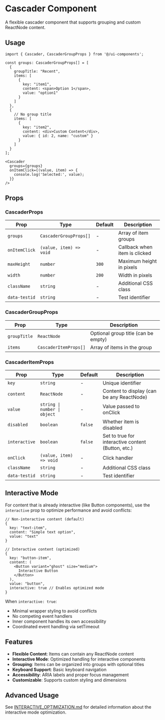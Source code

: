 # Cascader Component

A flexible cascader component that supports grouping and custom ReactNode content.

## Usage

```tsx
import { Cascader, CascaderGroupProps } from '@/ui-components';

const groups: CascaderGroupProps[] = [
  {
    groupTitle: "Recent",
    items: [
      {
        key: "item1",
        content: <span>Option 1</span>,
        value: "option1"
      }
    ]
  },
  {
    // No group title
    items: [
      {
        key: "item2", 
        content: <div>Custom Content</div>,
        value: { id: 2, name: "custom" }
      }
    ]
  }
];

<Cascader 
  groups={groups}
  onItemClick={(value, item) => {
    console.log('Selected:', value);
  }}
/>
```

## Props

### CascaderProps

| Prop | Type | Default | Description |
|------|------|---------|-------------|
| `groups` | `CascaderGroupProps[]` | - | Array of item groups |
| `onItemClick` | `(value, item) => void` | - | Callback when item is clicked |
| `maxHeight` | `number` | `300` | Maximum height in pixels |
| `width` | `number` | `200` | Width in pixels |
| `className` | `string` | - | Additional CSS class |
| `data-testid` | `string` | - | Test identifier |

### CascaderGroupProps

| Prop | Type | Description |
|------|------|-------------|
| `groupTitle` | `ReactNode` | Optional group title (can be empty) |
| `items` | `CascaderItemProps[]` | Array of items in the group |

### CascaderItemProps

| Prop | Type | Default | Description |
|------|------|---------|-------------|
| `key` | `string` | - | Unique identifier |
| `content` | `ReactNode` | - | Content to display (can be any ReactNode) |
| `value` | `string \| number \| object` | - | Value passed to onClick |
| `disabled` | `boolean` | `false` | Whether item is disabled |
| `interactive` | `boolean` | `false` | Set to true for interactive content (Button, etc.) |
| `onClick` | `(value, item) => void` | - | Click handler |
| `className` | `string` | - | Additional CSS class |
| `data-testid` | `string` | - | Test identifier |

## Interactive Mode

For content that is already interactive (like Button components), use the `interactive` prop to optimize performance and avoid conflicts:

```tsx
// Non-interactive content (default)
{
  key: "text-item",
  content: "Simple text option",
  value: "text"
}

// Interactive content (optimized)
{
  key: "button-item", 
  content: (
    <Button variant="ghost" size="medium">
      Interactive Button
    </Button>
  ),
  value: "button",
  interactive: true // Enables optimized mode
}
```

When `interactive: true`:
- Minimal wrapper styling to avoid conflicts
- No competing event handlers 
- Inner component handles its own accessibility
- Coordinated event handling via setTimeout

## Features

- **Flexible Content**: Items can contain any ReactNode content
- **Interactive Mode**: Optimized handling for interactive components
- **Grouping**: Items can be organized into groups with optional titles
- **Keyboard Support**: Basic keyboard navigation
- **Accessibility**: ARIA labels and proper focus management
- **Customizable**: Supports custom styling and dimensions

## Advanced Usage

See [INTERACTIVE_OPTIMIZATION.md](./INTERACTIVE_OPTIMIZATION.md) for detailed information about the interactive mode optimization. 